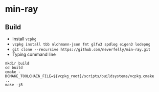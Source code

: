 # min-ray
## Build
- Install `vcpkg`
- `vcpkg install tbb nlohmann-json fmt glfw3 spdlog eigen3 lodepng`
- `git clone --recursive https://github.com/neverfelly/min-ray.git`
- Typing command line
```shell script
mkdir build
cd build
cmake -DCMAKE_TOOLCHAIN_FILE=${vcpkg_root}/scripts/buildsystems/vcpkg.cmake ..
make -j8
```